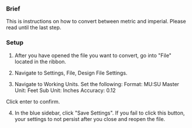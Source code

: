 ### Brief
This is instructions on how to convert between metric and imperial. Please read until the last step.

### Setup
1. After you have opened the file you want to convert, go into "File" located in the ribbon. 

2. Navigate to Settings, File, Design File Settings. 

3. Navigate to Working Units. Set the following: 
Format: MU:SU
Master Unit: Feet
Sub Unit: Inches
Accuracy: 0.12

Click enter to confirm.

4. In the blue sidebar, click "Save Settings". If you fail to click this button, your settings to not persist after you close and reopen the file.
